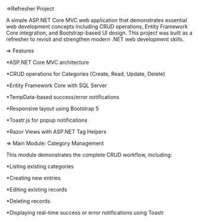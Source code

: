 =>Refresher Project

A simple ASP.NET Core MVC web application that demonstrates essential web development concepts including CRUD operations, Entity Framework Core integration, and Bootstrap-based UI design.
This project was built as a refresher to revisit and strengthen modern .NET web development skills.

=> Features

*ASP.NET Core MVC architecture

*CRUD operations for Categories (Create, Read, Update, Delete)

*Entity Framework Core with SQL Server

*TempData-based success/error notifications

*Responsive layout using Bootstrap 5

*Toastr.js for popup notifications

*Razor Views with ASP.NET Tag Helpers

=> Main Module: Category Management

This module demonstrates the complete CRUD workflow, including:

*Listing existing categories

*Creating new entries

*Editing existing records

*Deleting records

*Displaying real-time success or error notifications using Toastr
